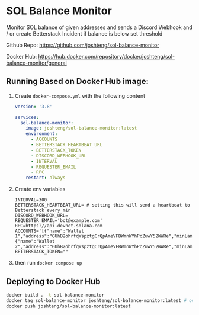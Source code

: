 # SOL Balance Monitor

Monitor SOL balance of given addresses and sends a Discord Webhook and / or create Betterstack Incident if balance is below set threshold

Github Repo: https://github.com/joshteng/sol-balance-monitor

Docker Hub: https://hub.docker.com/repository/docker/joshteng/sol-balance-monitor/general

## Running Based on Docker Hub image:
1. Create `docker-compose.yml` with the following content
    ```yml
    version: '3.8'

    services:
      sol-balance-monitor:
        image: joshteng/sol-balance-monitor:latest
        environment:
          - ACCOUNTS
          - BETTERSTACK_HEARTBEAT_URL
          - BETTERSTACK_TOKEN
          - DISCORD_WEBHOOK_URL
          - INTERVAL
          - REQUESTER_EMAIL
          - RPC
        restart: always
    ```
2. Create env variables
    ```
    INTERVAL=300
    BETTERSTACK_HEARTBEAT_URL= # setting this will send a heartbeat to Betterstack every min
    DISCORD_WEBHOOK_URL=
    REQUESTER_EMAIL='bot@example.com'
    RPC=https://api.devnet.solana.com
    ACCOUNTS='[{"name":"Wallet 1","address":"GUhB2ohrfqWspztgCrQpAmeVFBWmnWYhPcZuwY52WWRe","minLamports":50000000000},{"name":"Wallet 2","address":"GUhB2ohrfqWspztgCrQpAmeVFBWmnWYhPcZuwY52WWRe","minLamports":50000000000}]'
    BETTERSTACK_TOKEN=""
    ```
3. then run `docker compose up`


## Deploying to Docker Hub
```sh
docker build . -t sol-balance-monitor
docker tag sol-balance-monitor joshteng/sol-balance-monitor:latest # or get the image id from docker dashboard or docker images and run docker tag <image-id> joshteng/sol-balance-monitor:latest
docker push joshteng/sol-balance-monitor:latest
```
